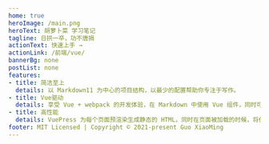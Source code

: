 ```yaml
---
home: true
heroImage: /main.png
heroText: 胡萝卜菜 学习笔记
tagline: 日拱一卒，功不唐捐
actionText: 快速上手 →
actionLink: /前端/vue/
bannerBg: none
postList: none
features:
- title: 简洁至上
  details: 以 Markdown11 为中心的项目结构，以最少的配置帮助你专注于写作。
- title: Vue驱动
  details: 享受 Vue + webpack 的开发体验，在 Markdown 中使用 Vue 组件，同时可以使用 Vue 来开发自定义主题。
- title: 高性能
  details: VuePress 为每个页面预渲染生成静态的 HTML，同时在页面被加载的时候，将作为 SPA 运行。
footer: MIT Licensed | Copyright © 2021-present Guo XiaoMing
---
```


